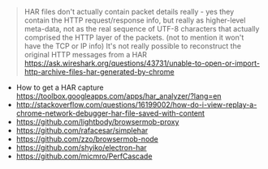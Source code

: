 > HAR files don't actually contain packet details really - yes they contain the HTTP request/response info, but really as higher-level meta-data, not as the real sequence of UTF-8 characters that actually comprised the HTTP layer of the packets. (not to mention it won't have the TCP or IP info) It's not really possible to reconstruct the original HTTP messages from a HAR
> https://ask.wireshark.org/questions/43731/unable-to-open-or-import-http-archive-files-har-generated-by-chrome

- How to get a HAR capture https://toolbox.googleapps.com/apps/har_analyzer/?lang=en
- http://stackoverflow.com/questions/16199002/how-do-i-view-replay-a-chrome-network-debugger-har-file-saved-with-content
- https://github.com/lightbody/browsermob-proxy
- https://github.com/rafacesar/simplehar
- https://github.com/zzo/browsermob-node
- https://github.com/shyiko/electron-har
- https://github.com/micmro/PerfCascade
